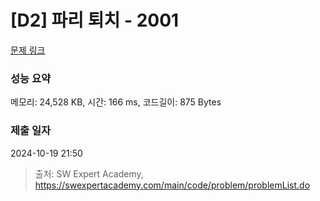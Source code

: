 # [D2] 파리 퇴치 - 2001 

[문제 링크](https://swexpertacademy.com/main/code/problem/problemDetail.do?contestProbId=AV5PzOCKAigDFAUq) 

### 성능 요약

메모리: 24,528 KB, 시간: 166 ms, 코드길이: 875 Bytes

### 제출 일자

2024-10-19 21:50



> 출처: SW Expert Academy, https://swexpertacademy.com/main/code/problem/problemList.do
